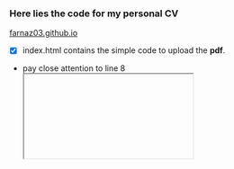 ### Here lies the code for my personal CV
[farnaz03.github.io](https://farnaz03.github.io)


- [x] index.html contains the simple code to upload the **pdf**.  
* pay close attention to line 8 <iframe> when attempting to upload your pdf. 
  
- [x] Attached is my CV in pdf format: FarnazBaksh_CurriculumVitae.pdf
